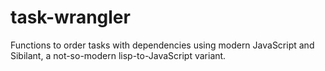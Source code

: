 # task-wrangler

Functions to order tasks with dependencies using modern JavaScript and Sibilant, a not-so-modern lisp-to-JavaScript variant.
